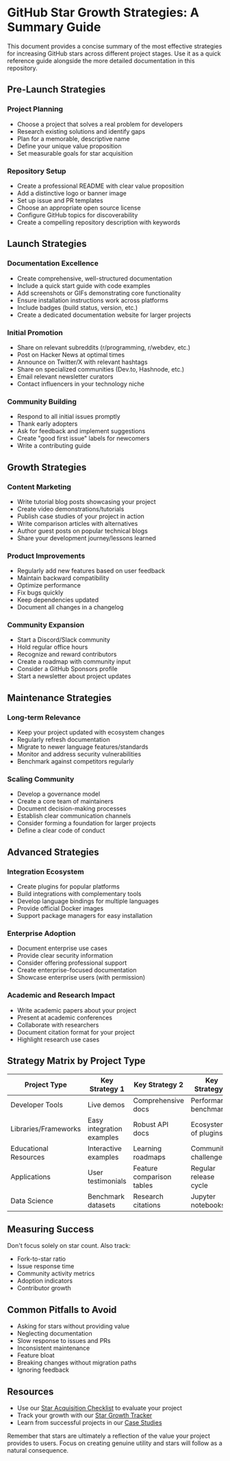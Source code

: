 # GitHub Star Growth Strategies: A Summary Guide

This document provides a concise summary of the most effective strategies for increasing GitHub stars across different project stages. Use it as a quick reference guide alongside the more detailed documentation in this repository.

## Pre-Launch Strategies

### Project Planning
- Choose a project that solves a real problem for developers
- Research existing solutions and identify gaps
- Plan for a memorable, descriptive name
- Define your unique value proposition
- Set measurable goals for star acquisition

### Repository Setup
- Create a professional README with clear value proposition
- Add a distinctive logo or banner image
- Set up issue and PR templates
- Choose an appropriate open source license
- Configure GitHub topics for discoverability
- Create a compelling repository description with keywords

## Launch Strategies

### Documentation Excellence
- Create comprehensive, well-structured documentation
- Include a quick start guide with code examples
- Add screenshots or GIFs demonstrating core functionality
- Ensure installation instructions work across platforms
- Include badges (build status, version, etc.)
- Create a dedicated documentation website for larger projects

### Initial Promotion
- Share on relevant subreddits (r/programming, r/webdev, etc.)
- Post on Hacker News at optimal times
- Announce on Twitter/X with relevant hashtags
- Share on specialized communities (Dev.to, Hashnode, etc.)
- Email relevant newsletter curators
- Contact influencers in your technology niche

### Community Building
- Respond to all initial issues promptly
- Thank early adopters
- Ask for feedback and implement suggestions
- Create "good first issue" labels for newcomers
- Write a contributing guide

## Growth Strategies

### Content Marketing
- Write tutorial blog posts showcasing your project
- Create video demonstrations/tutorials
- Publish case studies of your project in action
- Write comparison articles with alternatives
- Author guest posts on popular technical blogs
- Share your development journey/lessons learned

### Product Improvements
- Regularly add new features based on user feedback
- Maintain backward compatibility
- Optimize performance
- Fix bugs quickly
- Keep dependencies updated
- Document all changes in a changelog

### Community Expansion
- Start a Discord/Slack community
- Hold regular office hours
- Recognize and reward contributors
- Create a roadmap with community input
- Consider a GitHub Sponsors profile
- Start a newsletter about project updates

## Maintenance Strategies

### Long-term Relevance
- Keep your project updated with ecosystem changes
- Regularly refresh documentation
- Migrate to newer language features/standards
- Monitor and address security vulnerabilities
- Benchmark against competitors regularly

### Scaling Community
- Develop a governance model
- Create a core team of maintainers
- Document decision-making processes
- Establish clear communication channels
- Consider forming a foundation for larger projects
- Define a clear code of conduct

## Advanced Strategies

### Integration Ecosystem
- Create plugins for popular platforms
- Build integrations with complementary tools
- Develop language bindings for multiple languages
- Provide official Docker images
- Support package managers for easy installation

### Enterprise Adoption
- Document enterprise use cases
- Provide clear security information
- Consider offering professional support
- Create enterprise-focused documentation
- Showcase enterprise users (with permission)

### Academic and Research Impact
- Write academic papers about your project
- Present at academic conferences
- Collaborate with researchers
- Document citation format for your project
- Highlight research use cases

## Strategy Matrix by Project Type

| Project Type | Key Strategy 1 | Key Strategy 2 | Key Strategy 3 |
|--------------|----------------|----------------|----------------|
| Developer Tools | Live demos | Comprehensive docs | Performance benchmarks |
| Libraries/Frameworks | Easy integration examples | Robust API docs | Ecosystem of plugins |
| Educational Resources | Interactive examples | Learning roadmaps | Community challenges |
| Applications | User testimonials | Feature comparison tables | Regular release cycle |
| Data Science | Benchmark datasets | Research citations | Jupyter notebooks |

## Measuring Success

Don't focus solely on star count. Also track:

- Fork-to-star ratio
- Issue response time
- Community activity metrics
- Adoption indicators
- Contributor growth

## Common Pitfalls to Avoid

- Asking for stars without providing value
- Neglecting documentation
- Slow response to issues and PRs
- Inconsistent maintenance
- Feature bloat
- Breaking changes without migration paths
- Ignoring feedback

## Resources

- Use our [Star Acquisition Checklist](./github-star-checklist-en.md) to evaluate your project
- Track your growth with our [Star Growth Tracker](./star-growth-tracker.md)
- Learn from successful projects in our [Case Studies](./case-studies.md)

Remember that stars are ultimately a reflection of the value your project provides to users. Focus on creating genuine utility and stars will follow as a natural consequence. 